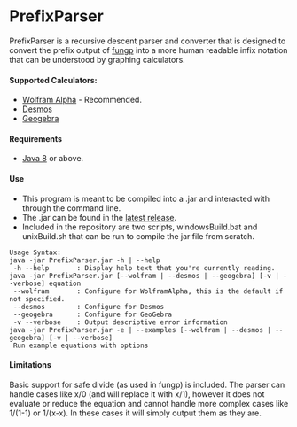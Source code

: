 # PrefixParser

PrefixParser is a recursive descent parser and converter that is designed to convert the prefix output of [fungp](https://github.com/vollmerm/fungp) into a more human readable infix notation that can be understood by graphing calculators.

#### Supported Calculators:
- [Wolfram Alpha](https://www.wolframalpha.com/) - Recommended.
- [Desmos](https://www.desmos.com/calculator)
- [Geogebra](https://www.geogebra.org/graphing)

#### Requirements
- [Java 8](http://www.oracle.com/technetwork/java/javase/downloads/jre8-downloads-2133155.html) or above.

#### Use
- This program is meant to be compiled into a .jar and interacted with through the command line. 
- The .jar can be found in the [latest release](https://github.com/GraemeKnowles/PrefixParser/releases/latest).
- Included in the repository are two scripts, windowsBuild.bat and unixBuild.sh that can be run to compile the jar file from scratch. 

```
Usage Syntax:
java -jar PrefixParser.jar -h | --help
 -h --help       : Display help text that you're currently reading.
java -jar PrefixParser.jar [--wolfram | --desmos | --geogebra] [-v | --verbose] equation
 --wolfram       : Configure for WolframAlpha, this is the default if not specified.
 --desmos        : Configure for Desmos
 --geogebra      : Configure for GeoGebra
 -v --verbose    : Output descriptive error information
java -jar PrefixParser.jar -e | --examples [--wolfram | --desmos | --geogebra] [-v | --verbose]
 Run example equations with options
```

#### Limitations
Basic support for safe divide (as used in fungp) is included. The parser can handle cases like x/0 (and will replace it with x/1), however it does not evaluate or reduce the equation and cannot handle more complex cases like 1/(1-1) or 1/(x-x). In these cases it will simply output them as they are.
